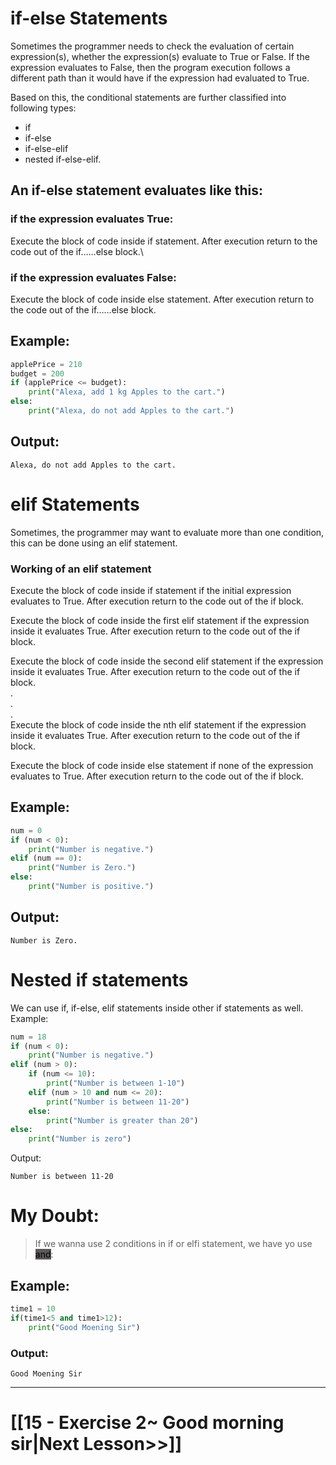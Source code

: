 
# if-else Statements
Sometimes the programmer needs to check the evaluation of certain expression(s), whether the expression(s) evaluate to True or False. If the expression evaluates to False, then the program execution follows a different path than it would have if the expression had evaluated to True.

Based on this, the conditional statements are further classified into following types:
- if
- if-else
- if-else-elif
- nested if-else-elif.
## An if-else statement evaluates like this:

### if the expression evaluates True:
Execute the block of code inside if statement. After execution return to the code out of the if……else block.\

### if the expression evaluates False:

Execute the block of code inside else statement. After execution return to the code out of the if……else block.
 ## Example:
```python
applePrice = 210
budget = 200
if (applePrice <= budget):
    print("Alexa, add 1 kg Apples to the cart.")
else:
    print("Alexa, do not add Apples to the cart.")
```
## Output:
```
Alexa, do not add Apples to the cart.
```

# elif Statements
Sometimes, the programmer may want to evaluate more than one condition, this can be done using an elif statement.
### Working of an elif statement
Execute the block of code inside if statement if the initial expression evaluates to True. After execution return to the code out of the if block.

Execute the block of code inside the first elif statement if the expression inside it evaluates True. After execution return to the code out of the if block.

Execute the block of code inside the second elif statement if the expression inside it evaluates True. After execution return to the code out of the if block.\
.\
.\
.\
Execute the block of code inside the nth elif statement if the expression inside it evaluates True. After execution return to the code out of the if block.

Execute the block of code inside else statement if none of the expression evaluates to True. After execution return to the code out of the if block.

## Example:
```python
num = 0
if (num < 0):
    print("Number is negative.")
elif (num == 0):
    print("Number is Zero.")
else:
    print("Number is positive.")
```
## Output:
```
Number is Zero.
```

# Nested if statements
We can use if, if-else, elif statements inside other if statements as well. \
Example:
```python
num = 18
if (num < 0):
    print("Number is negative.")
elif (num > 0):
    if (num <= 10):
        print("Number is between 1-10")
    elif (num > 10 and num <= 20):
        print("Number is between 11-20")
    else:
        print("Number is greater than 20")
else:
    print("Number is zero")
```
Output:
```
Number is between 11-20
```

# My Doubt:

> If we wanna use 2 conditions in if or elfi statement, we have yo use <mark style="background: #5c5959;">and</mark>:
## Example:
```python
time1 = 10
if(time1<5 and time1>12):
    print("Good Moening Sir")
```

### Output:
```
Good Moening Sir
```

---

# [[15 - Exercise 2~ Good morning sir|Next Lesson>>]]